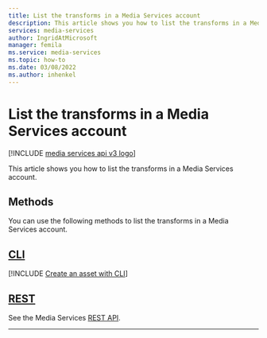 ```yaml
---
title: List the transforms in a Media Services account
description: This article shows you how to list the transforms in a Media Services account.
services: media-services
author: IngridAtMicrosoft
manager: femila 
ms.service: media-services
ms.topic: how-to
ms.date: 03/08/2022
ms.author: inhenkel
---
```


# List the transforms in a Media Services account

[!INCLUDE [media services api v3 logo](./includes/v3-hr.md)]

This article shows you how to list the transforms in a Media Services account.

## Methods

You can use the following methods to list the transforms in a Media Services account.

## [CLI](#tab/cli/)

[!INCLUDE [Create an asset with CLI](./includes/task-list-transforms-cli.md)]

## [REST](#tab/rest/)

See the Media Services [REST API](/rest/api/media/transforms/list).

---
